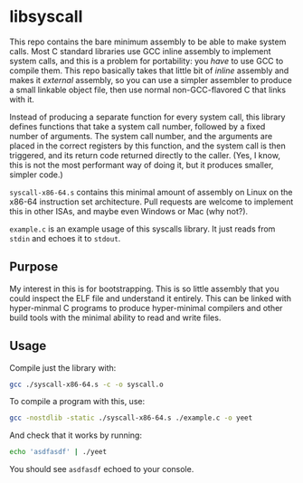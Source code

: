 # libsyscall

This repo contains the bare minimum assembly to be able to make system calls.
Most C standard libraries use GCC inline assembly to implement system calls,
and this is a problem for portability: you _have_ to use GCC to compile them.
This repo basically takes that little bit of _inline_ assembly and makes it
_external_ assembly, so you can use a simpler assembler to produce a small
linkable object file, then use normal non-GCC-flavored C that links with it.

Instead of producing a separate function for every system call, this library
defines functions that take a system call number, followed by a fixed number
of arguments. The system call number, and the arguments are placed in the
correct registers by this function, and the system call is then triggered,
and its return code returned directly to the caller. (Yes, I know, this is
not the most performant way of doing it, but it produces smaller, simpler
code.)

`syscall-x86-64.s` contains this minimal amount of assembly on Linux on the
x86-64 instruction set architecture. Pull requests are welcome to implement
this in other ISAs, and maybe even Windows or Mac (why not?).

`example.c` is an example usage of this syscalls library. It just reads from
`stdin` and echoes it to `stdout`.

## Purpose

My interest in this is for bootstrapping. This is so little assembly that you
could inspect the ELF file and understand it entirely. This can be linked with
hyper-minmal C programs to produce hyper-minimal compilers and other build
tools with the minimal ability to read and write files.

## Usage

Compile just the library with:

```bash
gcc ./syscall-x86-64.s -c -o syscall.o
```

To compile a program with this, use:

```bash
gcc -nostdlib -static ./syscall-x86-64.s ./example.c -o yeet
```

And check that it works by running:

```bash
echo 'asdfasdf' | ./yeet
```

You should see `asdfasdf` echoed to your console.

